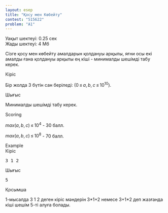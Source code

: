 ```yaml
---
layout: esep
title: "Қосу мен Көбейту"
contest: "515622"
problem: "A1"
---
```

<div class="problem-statement"><div class="header"><div class="time-limit">Уақыт шектеуі: 0.25 сек</div><div class="memory-limit">Жады шектеуі: 4 Мб</div></div><div><p>Сізге <span class="tex-font-style-bf">қосу мен көбейту</span> амалдарын қолдануы арқылы, яғни осы екі амалды ғана қолдануы арқылы ең кіші - минималды шешімді табу керек.</p></div><div class="input-specification"><div class="section-title">Кіріс</div><p>Бір жолда 3 бүтін сан беріледі: (<span class="tex-span">0 ≤ <i>a</i>, <i>b</i>, <i>c</i> ≤ 10<sup class="upper-index">10</sup></span>).</p></div><div class="output-specification"><div class="section-title">Шығыс</div><p>Минималды шешімді табу керек.</p></div><div><div class="section-title">Scoring</div><p><span class="tex-span"><i>max</i>(<i>a</i>, <i>b</i>, <i>c</i>) ≤ 10<sup class="upper-index">4</sup></span> - <span class="tex-font-style-bf">30 балл.</span></p><p><span class="tex-span"><i>max</i>(<i>a</i>, <i>b</i>, <i>c</i>) ≤ 10<sup class="upper-index">8</sup></span> - <span class="tex-font-style-bf">70 балл.</span></p></div><div class="sample-tests"><div class="section-title">Example</div><div class="sample-test"><div class="input"><div class="title">Кіріс<div class="input-output-copier" data-clipboard-target="#id006085787485897116" id="id005588940932112856" title="Copy"></div></div><pre id="id006085787485897116">3 1 2
</pre></div><div class="output"><div class="title">Шығыс<div class="input-output-copier" data-clipboard-target="#id006975841104516216" id="id0059675391263535" title="Copy"></div></div><pre id="id006975841104516216">5
</pre></div></div></div><div class="note"><div class="section-title">Қосымша</div><p>1-мысалда <span class="tex-font-style-bf">3 1 2</span> деген кіріс мәндерін <span class="tex-font-style-bf">3*1+2</span> немесе <span class="tex-font-style-bf">3+1*2</span> деп жазғанда кіші шешім 5-ті алуға болады.</p></div></div>
